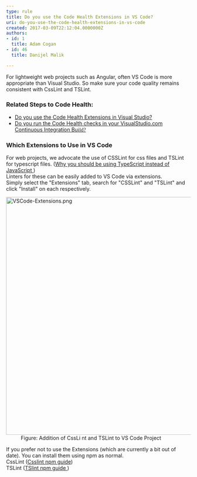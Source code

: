 ```yaml
---
type: rule
title: Do you use the Code Health Extensions in VS Code?
uri: do-you-use-the-code-health-extensions-in-vs-code
created: 2017-03-09T22:12:04.0000000Z
authors:
- id: 1
  title: Adam Cogan
- id: 46
  title: Danijel Malik

---
```




<span class='intro'> For lightweight web projects such as Angular, often VS Code is more appropriate than Visual Studio. So&#160;make sure your code quality remains consistent with CssLint and TSLint.<br> </span>

<h3 class="ssw15-rteElement-H3">Related Steps to Code Health&#58; <br></h3><ul><li> 
      <a href="/_layouts/15/FIXUPREDIRECT.ASPX?WebId=3dfc0e07-e23a-4cbb-aac2-e778b71166a2&amp;TermSetId=07da3ddf-0924-4cd2-a6d4-a4809ae20160&amp;TermId=9e155c90-0502-447a-a1a3-fb2b1580982a">Do you use the Code Health Extensions in Visual ​Studio?</a><br></li><li> 
      <a href="/_layouts/15/FIXUPREDIRECT.ASPX?WebId=3dfc0e07-e23a-4cbb-aac2-e778b71166a2&amp;TermSetId=07da3ddf-0924-4cd2-a6d4-a4809ae20160&amp;TermId=3c2f0b76-038b-47c2-a754-f897f9d502ef">Do you run the Code Health checks in your VisualStudio.com Continuous Integration Bu<span style="font-family&#58;calibri;font-size&#58;11pt;">ild? </span></a> <br></li></ul><h3 class="ssw15-rteElement-H3">Which Extensions&#160;to Use in VS Code<br></h3><p>For web projects, we advocate the use of CSSLint for css files and TSLint for typescript files. (<a href="/_layouts/15/FIXUPREDIRECT.ASPX?WebId=3dfc0e07-e23a-4cbb-aac2-e778b71166a2&amp;TermSetId=07da3ddf-0924-4cd2-a6d4-a4809ae20160&amp;TermId=d82703e0-6244-4fb6-9017-bac4e4b2361d">Why you should be using TypeScript instead of JavaScript </a>)<br>Linters for these can be easily added to VS Code via extensions.​<br>Simply select the &quot;Extensions&quot; tab, search for &quot;CSSLint&quot; and &quot;TSLint&quot; and click &quot;Install&quot; on each respectively.</p><dl class="image"><dt><img src="/SiteAssets/do-you-use-the-code-health-extensions-in-vs-code/VSCode-Extensions.png" alt="VSCode-Extensions.png" style="width&#58;650px;" />  </dt><dd>Figure&#58; Addition of CssLi nt and TSLint to VS Code Project</dd></dl><p>If you prefer not to use the Extensions (which are currently a bit out of date). You can install them using npm as normal. <br>CssLint (<a href="https&#58;//www.npmjs.com/package/csslint">Csslint npm guide</a>)<br>TSLint (<a href="https&#58;//www.npmjs.com/package/tslint">TSlint npm guide </a>)<br><br></p>


